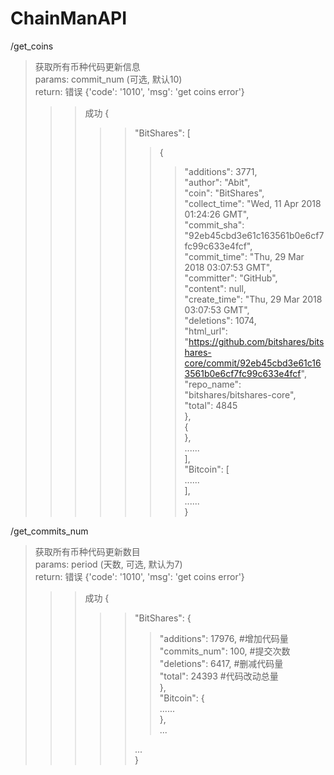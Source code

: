 # ChainManAPI  
  
  
/get_coins  
>获取所有币种代码更新信息  
>params: commit_num (可选, 默认10)  
>return: 错误  {'code': '1010', 'msg': 'get coins error'}  
>>>成功  {  
>>>>>"BitShares": [  
>>>>>>{  
>>>>>>>"additions": 3771,  
>>>>>>>"author": "Abit",  
>>>>>>>"coin": "BitShares",  
>>>>>>>"collect_time": "Wed, 11 Apr 2018 01:24:26 GMT",  
>>>>>>>"commit_sha": "92eb45cbd3e61c163561b0e6cf7fc99c633e4fcf",  
>>>>>>>"commit_time": "Thu, 29 Mar 2018 03:07:53 GMT",  
>>>>>>>"committer": "GitHub",  
>>>>>>>"content": null,  
>>>>>>>"create_time": "Thu, 29 Mar 2018 03:07:53 GMT",  
>>>>>>>"deletions": 1074,  
>>>>>>>"html_url": "https://github.com/bitshares/bitshares-core/commit/92eb45cbd3e61c163561b0e6cf7fc99c633e4fcf",  
>>>>>>>"repo_name": "bitshares/bitshares-core",  
>>>>>>>"total": 4845  
>>>>>>},  
>>>>>>{  
>>>>>>},  
>>>>>>......  
>>>>>],  
>>>>>"Bitcoin": [  
>>>>>>>......  
>>>>>>],  
>>>>......  
>>>}  
>>>
  
/get_commits_num  
>获取所有币种代码更新数目  
>params: period (天数, 可选, 默认为7)  
>return: 错误	{'code': '1010', 'msg': 'get coins error'}  
>>>成功	{  
>>>>>"BitShares": {  
>>>>>>"additions": 17976,   #增加代码量  
>>>>>>"commits_num": 100,   #提交次数  
>>>>>>"deletions": 6417,    #删减代码量  
>>>>>>"total": 24393        #代码改动总量  
>>>>>},   
>>>>>"Bitcoin": {  
>>>>>>......  
>>>>>},   
>>>>>...  
>>>>>  
>>>>>...  
>>>>}  









